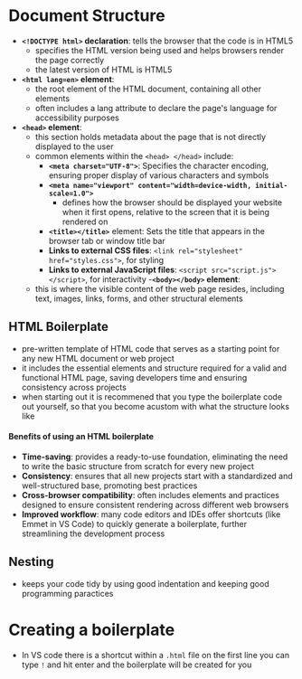 # Document Structure
- **`<!DOCTYPE html>` declaration**: tells the browser that the code is in HTML5
    - specifies the HTML version being used and helps browsers render the page correctly
    - the latest version of HTML is HTML5
- **`<html lang=en>` element**:
    - the root element of the HTML document, containing all other elements
    - often includes a lang attribute to declare the page's language for accessibility purposes
- **`<head>` element**:
    - this section holds metadata about the page that is not directly displayed to the user
    - common elements within the `<head> </head>` include:
        - **`<meta charset="UTF-8">`**: Specifies the character encoding, ensuring proper display of various characters and symbols
        - **`<meta name="viewport" content="width=device-width, initial-scale=1.0">`**
            - defines how the browser should be displayed your website when it first opens, relative to the screen that it is being rendered on
        - **`<title></title>`** element: Sets the title that appears in the browser tab or window title bar
        - **Links to external CSS files**: `<link rel="stylesheet" href="styles.css">`, for styling
        - **Links to external JavaScript files**: `<script src="script.js"></script>`, for interactivity
-**`<body></body>` element**:
    - this is where the visible content of the web page resides, including text, images, links, forms, and other structural elements


## HTML Boilerplate
- pre-written template of HTML code that serves as a starting point for any new HTML document or web project
- it includes the essential elements and structure required for a valid and functional HTML page, saving developers time and ensuring consistency across projects
- when starting out it is recommened that you type the boilerplate code out yourself, so that you become acustom with what the structure looks like

#### Benefits of using an HTML boilerplate
- **Time-saving**: provides a ready-to-use foundation, eliminating the need to write the basic structure from scratch for every new project
- **Consistency**: ensures that all new projects start with a standardized and well-structured base, promoting best practices
- **Cross-browser compatibility**: often includes elements and practices designed to ensure consistent rendering across different web browsers
- **Improved workflow**: many code editors and IDEs offer shortcuts (like Emmet in VS Code) to quickly generate a boilerplate, further streamlining the development process

## Nesting
- keeps your code tidy by using good indentation and keeping good programming paractices
# Creating a boilerplate
- In VS code there is a shortcut within a `.html` file on the first line you can type `!` and hit enter and the boilerplate will be created for you